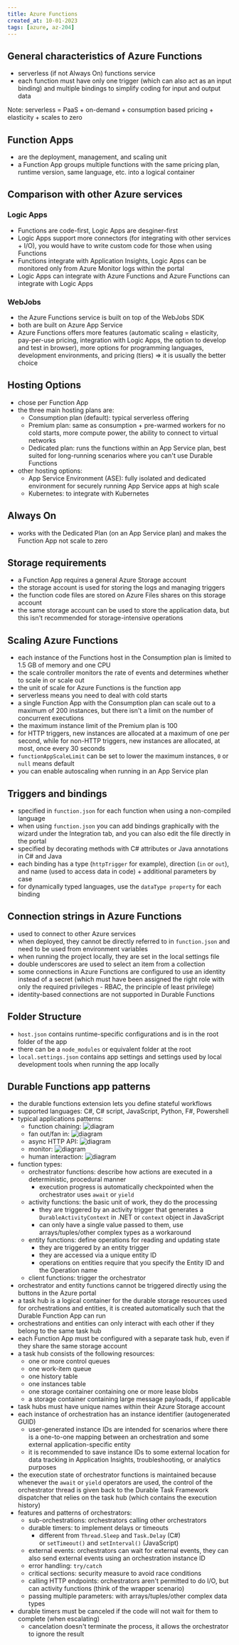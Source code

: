 ```yaml
---
title: Azure Functions
created_at: 10-01-2023
tags: [azure, az-204]
---
```


## General characteristics of Azure Functions

- serverless (if not Always On) functions service
- each function must have only one trigger (which can also act as an input binding) and multiple bindings to simplify coding for input and output data

Note: serverless = PaaS + on-demand + consumption based pricing + elasticity + scales to zero

## Function Apps

- are the deployment, management, and scaling unit
- a Function App groups multiple functions with the same pricing plan, runtime version, same language, etc. into a logical container

## Comparison with other Azure services

### Logic Apps

- Functions are code-first, Logic Apps are desginer-first
- Logic Apps support more connectors (for integrating with other services + I/O), you would have to write custom code for those when using Functions
- Functions integrate with Application Insights, Logic Apps can be monitored only from Azure Monitor logs within the portal
- Logic Apps can integrate with Azure Functions and Azure Functions can integrate with Logic Apps

### WebJobs

- the Azure Functions service is built on top of the WebJobs SDK
- both are built on Azure App Service
- Azure Functions offers more features (automatic scaling = elasticity, pay-per-use pricing, integration with Logic Apps, the option to develop and test in browser), more options for programming languages, development environments, and pricing (tiers) => it is usually the better choice

## Hosting Options

- chose per Function App
- the three main hosting plans are:
  - Consumption plan (default): typical serverless offering
  - Premium plan: same as consumption + pre-warmed workers for no cold starts, more compute power, the ability to connect to virtual networks
  - Dedicated plan: runs the functions within an App Service plan, best suited for long-running scenarios where you can't use Durable Functions
- other hosting options:
  - App Service Environment (ASE): fully isolated and dedicated environment for securely running App Service apps at high scale
  - Kubernetes: to integrate with Kubernetes

## Always On

- works with the Dedicated Plan (on an App Service plan) and makes the Function App not scale to zero

## Storage requirements

- a Function App requires a general Azure Storage account
- the storage account is used for storing the logs and managing triggers
- the function code files are stored on Azure Files shares on this storage account
- the same storage account can be used to store the application data, but this isn't recommended for storage-intensive operations

## Scaling Azure Functions

- each instance of the Functions host in the Consumption plan is limited to 1.5 GB of memory and one CPU
- the scale controller monitors the rate of events and determines whether to scale in or scale out
- the unit of scale for Azure Functions is the function app
- serverless means you need to deal with cold starts
- a single Function App with the Consumption plan can scale out to a maximum of 200 instances, but there isn't a limit on the number of concurrent executions
- the maximum instance limit of the Premium plan is 100
- for HTTP triggers, new instances are allocated at a maximum of one per second, while for non-HTTP triggers, new instances are allocated, at most, once every 30 seconds
- `functionAppScaleLimit` can be set to lower the maximum instances, `0` or `null` means default
- you can enable autoscaling when running in an App Service plan

## Triggers and bindings

- specified in `function.json` for each function when using a non-compiled language
- when using `function.json` you can add bindings graphically with the wizard under the Integration tab, and you can also edit the file directly in the portal
- specified by decorating methods with C# attributes or Java annotations in C# and Java
- each binding has a type (`httpTrigger` for example), direction (`in` or `out`), and name (used to access data in code) + additional parameters by case
- for dynamically typed languages, use the `dataType property` for each binding

## Connection strings in Azure Functions

- used to connect to other Azure services
- when deployed, they cannot be directly referred to in `function.json` and need to be used from environment variables
- when running the project locally, they are set in the local settings file
- double underscores are used to select an item from a collection
- some connections in Azure Functions are configured to use an identity instead of a secret (which must have been assigned the right role with only the required privileges - RBAC, the principle of least privilege)
- identity-based connections are not supported in Durable Functions

## Folder Structure

- `host.json` contains runtime-specific configurations and is in the root folder of the app
- there can be a `node_modules` or equivalent folder at the root
- `local.settings.json` contains app settings and settings used by local development tools when running the app locally

## Durable Functions app patterns

- the durable functions extension lets you define stateful workflows
- supported languages: C#, C# script, JavaScript, Python, F#, Powershell
- typical applications patterns:
  - function chaining: ![diagram](./../media/20230110192738.png)
  - fan out/fan in: ![diagram](./../media/20230110192807.png)
  - async HTTP API: ![diagram](./../media/20230110192823.png)
  - monitor: ![diagram](./../media/20230110192834.png)
  - human interaction: ![diagram](./../media/20230110192845.png)
- function types:
  - orchestrator functions: describe how actions are executed in a deterministic, procedural manner
    - execution progress is automatically checkpointed when the orchestrator uses `await` or `yield`
  - activity functions: the basic unit of work, they do the processing
    - they are triggered by an activity trigger that generates a `DurableActivityContext` in .NET or `context` object in JavaScript
    - can only have a single value passed to them, use arrays/tuples/other complex types as a workaround
  - entity functions: define operations for reading and updating state
    - they are triggered by an entity trigger
    - they are accessed via a unique entity ID
    - operations on entities require that you specify the Entity ID and the Operation name
  - client functions: trigger the orchestrator
- orchestrator and entity functions cannot be triggered directly using the buttons in the Azure portal
- a task hub is a logical container for the durable storage resources used for orchestrations and entities, it is created automatically such that the Durable Function App can run
- orchestrations and entities can only interact with each other if they belong to the same task hub
- each Function App must be configured with a separate task hub, even if they share the same storage account
- a task hub consists of the following resources:
  - one or more control queues
  - one work-item queue
  - one history table
  - one instances table
  - one storage container containing one or more lease blobs
  - a storage container containing large message payloads, if applicable
- task hubs must have unique names within their Azure Storage account
- each instance of orchestration has an instance identifier (autogenerated GUID)
  - user-generated instance IDs are intended for scenarios where there is a one-to-one mapping between an orchestration and some external application-specific entity
  - it is recommended to save instance IDs to some external location for data tracking in Application Insights, troubleshooting, or analytics purposes
- the execution state of orchestrator functions is maintained because whenever the `await` or `yield` operators are used, the control of the orchestrator thread is given back to the Durable Task Framework dispatcher that relies on the task hub (which contains the execution history)
- features and patterns of orchestrators:
  - sub-orchestrations: orchestrators calling other orchestrators
  - durable timers: to implement delays or timeouts
    - different from `Thread.Sleep` and `Task.Delay` (C#) or `setTimeout()` and `setInterval()` (JavaScript)
  - external events: orchestrators can wait for external events, they can also send external events using an orchestration instance ID
  - error handling: `try/catch`
  - critical sections: security measure to avoid race conditions
  - calling HTTP endpoints: orchestrators aren't permitted to do I/O, but can activity functions (think of the wrapper scenario)
  - passing multiple parameters: with arrays/tuples/other complex data types
- durable timers must be canceled if the code will not wait for them to complete (when escalating)
  - cancelation doesn't terminate the process, it allows the orchestrator to ignore the result
